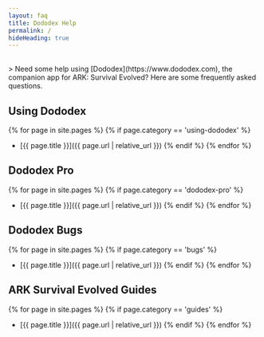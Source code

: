 ```yaml
---
layout: faq
title: Dododex Help
permalink: /
hideHeading: true
---
```


<br>
> Need some help using [Dododex](https://www.dododex.com), the companion app for ARK: Survival Evolved? Here are some frequently asked questions.

## Using Dododex

{% for page in site.pages %}
  {% if page.category == 'using-dododex' %}
- [{{ page.title }}]({{ page.url | relative_url }})
  {% endif %}
{% endfor %}

## Dododex Pro

{% for page in site.pages %}
  {% if page.category == 'dododex-pro' %}
- [{{ page.title }}]({{ page.url | relative_url }})
  {% endif %}
{% endfor %}

## Dododex Bugs

{% for page in site.pages %}
  {% if page.category == 'bugs' %}
- [{{ page.title }}]({{ page.url | relative_url }})
  {% endif %}
{% endfor %}

## ARK Survival Evolved Guides

{% for page in site.pages %}
  {% if page.category == 'guides' %}
- [{{ page.title }}]({{ page.url | relative_url }})
  {% endif %}
{% endfor %}